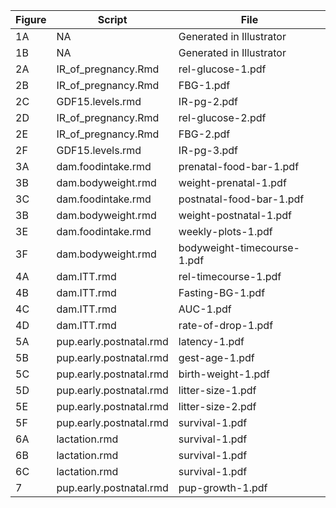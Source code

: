 | Figure | Script | File |
|---------|-------|-------|
| 1A | NA | Generated in Illustrator | 
| 1B | NA | Generated in Illustrator | 
| 2A | IR_of_pregnancy.Rmd | rel-glucose-1.pdf |
| 2B | IR_of_pregnancy.Rmd | FBG-1.pdf |
| 2C | GDF15.levels.rmd | IR-pg-2.pdf |
| 2D | IR_of_pregnancy.Rmd | rel-glucose-2.pdf |
| 2E | IR_of_pregnancy.Rmd | FBG-2.pdf |
| 2F | GDF15.levels.rmd | IR-pg-3.pdf |
| 3A | dam.foodintake.rmd | prenatal-food-bar-1.pdf |
| 3B | dam.bodyweight.rmd | weight-prenatal-1.pdf |
| 3C | dam.foodintake.rmd | postnatal-food-bar-1.pdf |
| 3B | dam.bodyweight.rmd | weight-postnatal-1.pdf |
| 3E | dam.foodintake.rmd | weekly-plots-1.pdf |
| 3F | dam.bodyweight.rmd | bodyweight-timecourse-1.pdf |
| 4A | dam.ITT.rmd | rel-timecourse-1.pdf | 
| 4B | dam.ITT.rmd | Fasting-BG-1.pdf | 
| 4C | dam.ITT.rmd | AUC-1.pdf | 
| 4D | dam.ITT.rmd | rate-of-drop-1.pdf | 
| 5A | pup.early.postnatal.rmd  | latency-1.pdf | 
| 5B | pup.early.postnatal.rmd  | gest-age-1.pdf | 
| 5C | pup.early.postnatal.rmd  | birth-weight-1.pdf | 
| 5D | pup.early.postnatal.rmd  | litter-size-1.pdf | 
| 5E | pup.early.postnatal.rmd  | litter-size-2.pdf | 
| 5F | pup.early.postnatal.rmd  | survival-1.pdf | 
| 6A | lactation.rmd | survival-1.pdf | 
| 6B | lactation.rmd | survival-1.pdf | 
| 6C | lactation.rmd | survival-1.pdf | 
| 7 | pup.early.postnatal.rmd | pup-growth-1.pdf | 
